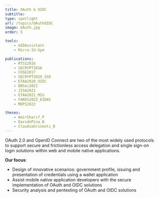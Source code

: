 ```yaml
---
title: OAuth & OIDC
subtitle: 
type: spotlight
url: /topics/OAuthOIDC
image: OAuth.jpg
order: 5

tools:
    - mIDAssistant
    - Micro-Id-Gym

publications:
    - RTSI2016
    - SECRYPT2016
    - COSE2017
    - SECRYPT2019_SSO
    - ETAA2020_OIDC
    - DBSec2021
    - JISA2021
    - ETAA2021_MIG
    - FARES2022_EIDAS
    - MDPI2022

theses:
    - AmirSharif_P 
    - DavidePiva_B
    - ClaudioGrisenti_B
---
```


OAuth 2.0 and OpenID Connect are two of the most widely used protocols to support secure and frictionless access delegation and single sign-on login solutions within web and mobile native applications.


**Our focus**:
- Design of innovative scenarios: government profile, issuing and presentation of credentials using a wallet application
- Assist mobile native application developers with the secure implementation of OAuth and OIDC solutions
- Security analysis and pentesting of OAuth and OIDC solutions
